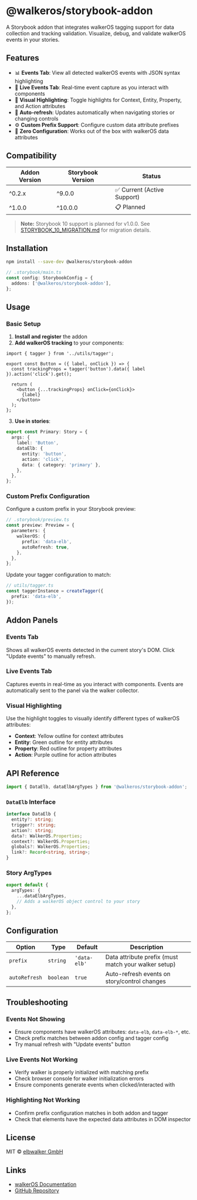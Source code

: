 # @walkeros/storybook-addon

A Storybook addon that integrates walkerOS tagging support for data collection
and tracking validation. Visualize, debug, and validate walkerOS events in your
stories.

## Features

- 📊 **Events Tab**: View all detected walkerOS events with JSON syntax
  highlighting
- 🔴 **Live Events Tab**: Real-time event capture as you interact with
  components
- 🎯 **Visual Highlighting**: Toggle highlights for Context, Entity, Property,
  and Action attributes
- 🔄 **Auto-refresh**: Updates automatically when navigating stories or changing
  controls
- ⚙️ **Custom Prefix Support**: Configure custom data attribute prefixes
- 🚀 **Zero Configuration**: Works out of the box with walkerOS data attributes

## Compatibility

| Addon Version | Storybook Version | Status                      |
| ------------- | ----------------- | --------------------------- |
| ^0.2.x        | ^9.0.0            | ✅ Current (Active Support) |
| ^1.0.0        | ^10.0.0           | 📋 Planned                  |

> **Note:** Storybook 10 support is planned for v1.0.0. See
> [STORYBOOK_10_MIGRATION.md](./STORYBOOK_10_MIGRATION.md) for migration
> details.

## Installation

```bash
npm install --save-dev @walkeros/storybook-addon
```

```ts
// .storybook/main.ts
const config: StorybookConfig = {
  addons: ['@walkeros/storybook-addon'],
};
```

## Usage

### Basic Setup

1. **Install and register** the addon
2. **Add walkerOS tracking** to your components:

```tsx
import { tagger } from '../utils/tagger';

export const Button = ({ label, onClick }) => {
  const trackingProps = tagger('button').data({ label }).action('click').get();

  return (
    <button {...trackingProps} onClick={onClick}>
      {label}
    </button>
  );
};
```

3. **Use in stories**:

```ts
export const Primary: Story = {
  args: {
    label: 'Button',
    dataElb: {
      entity: 'button',
      action: 'click',
      data: { category: 'primary' },
    },
  },
};
```

### Custom Prefix Configuration

Configure a custom prefix in your Storybook preview:

```ts
// .storybook/preview.ts
const preview: Preview = {
  parameters: {
    walkerOS: {
      prefix: 'data-elb',
      autoRefresh: true,
    },
  },
};
```

Update your tagger configuration to match:

```ts
// utils/tagger.ts
const taggerInstance = createTagger({
  prefix: 'data-elb',
});
```

## Addon Panels

### Events Tab

Shows all walkerOS events detected in the current story's DOM. Click "Update
events" to manually refresh.

### Live Events Tab

Captures events in real-time as you interact with components. Events are
automatically sent to the panel via the walker collector.

### Visual Highlighting

Use the highlight toggles to visually identify different types of walkerOS
attributes:

- **Context**: Yellow outline for context attributes
- **Entity**: Green outline for entity attributes
- **Property**: Red outline for property attributes
- **Action**: Purple outline for action attributes

## API Reference

```ts
import { DataElb, dataElbArgTypes } from '@walkeros/storybook-addon';
```

### `DataElb` Interface

```ts
interface DataElb {
  entity?: string;
  trigger?: string;
  action?: string;
  data?: WalkerOS.Properties;
  context?: WalkerOS.Properties;
  globals?: WalkerOS.Properties;
  link?: Record<string, string>;
}
```

### Story ArgTypes

```ts
export default {
  argTypes: {
    ...dataElbArgTypes,
    // Adds a walkerOS object control to your story
  },
};
```

## Configuration

| Option        | Type      | Default      | Description                                          |
| ------------- | --------- | ------------ | ---------------------------------------------------- |
| `prefix`      | `string`  | `'data-elb'` | Data attribute prefix (must match your walker setup) |
| `autoRefresh` | `boolean` | `true`       | Auto-refresh events on story/control changes         |

## Troubleshooting

### Events Not Showing

- Ensure components have walkerOS attributes: `data-elb`, `data-elb-*`, etc.
- Check prefix matches between addon config and tagger config
- Try manual refresh with "Update events" button

### Live Events Not Working

- Verify walker is properly initialized with matching prefix
- Check browser console for walker initialization errors
- Ensure components generate events when clicked/interacted with

### Highlighting Not Working

- Confirm prefix configuration matches in both addon and tagger
- Check that elements have the expected data attributes in DOM inspector

## License

MIT © [elbwalker GmbH](https://www.elbwalker.com)

## Links

- [walkerOS Documentation](https://docs.walkeros.com)
- [GitHub Repository](https://github.com/elbwalker/walkerOS)
